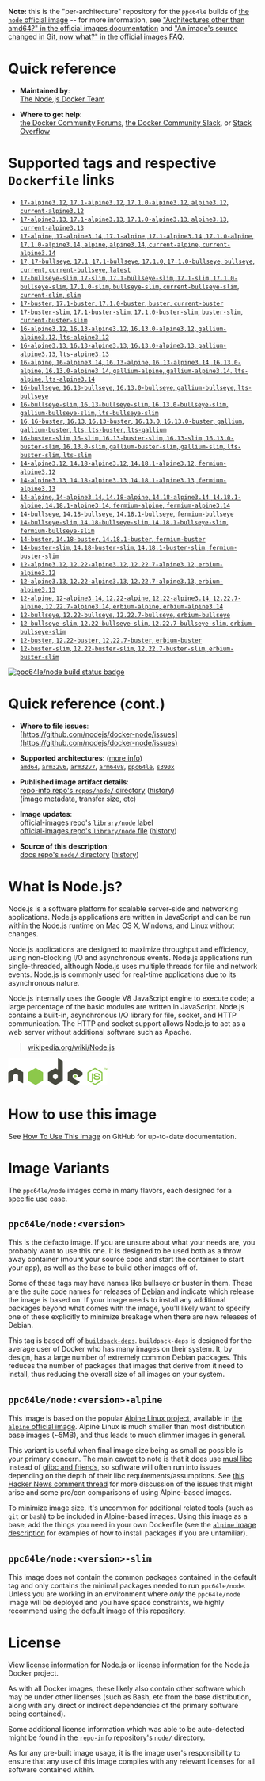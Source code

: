 <!--

********************************************************************************

WARNING:

    DO NOT EDIT "node/README.md"

    IT IS AUTO-GENERATED

    (from the other files in "node/" combined with a set of templates)

********************************************************************************

-->

**Note:** this is the "per-architecture" repository for the `ppc64le` builds of [the `node` official image](https://hub.docker.com/_/node) -- for more information, see ["Architectures other than amd64?" in the official images documentation](https://github.com/docker-library/official-images#architectures-other-than-amd64) and ["An image's source changed in Git, now what?" in the official images FAQ](https://github.com/docker-library/faq#an-images-source-changed-in-git-now-what).

# Quick reference

-	**Maintained by**:  
	[The Node.js Docker Team](https://github.com/nodejs/docker-node)

-	**Where to get help**:  
	[the Docker Community Forums](https://forums.docker.com/), [the Docker Community Slack](https://dockr.ly/slack), or [Stack Overflow](https://stackoverflow.com/search?tab=newest&q=docker)

# Supported tags and respective `Dockerfile` links

-	[`17-alpine3.12`, `17.1-alpine3.12`, `17.1.0-alpine3.12`, `alpine3.12`, `current-alpine3.12`](https://github.com/nodejs/docker-node/blob/ef329f2c98916eca9a913774788b576573bd8aff/17/alpine3.12/Dockerfile)
-	[`17-alpine3.13`, `17.1-alpine3.13`, `17.1.0-alpine3.13`, `alpine3.13`, `current-alpine3.13`](https://github.com/nodejs/docker-node/blob/ef329f2c98916eca9a913774788b576573bd8aff/17/alpine3.13/Dockerfile)
-	[`17-alpine`, `17-alpine3.14`, `17.1-alpine`, `17.1-alpine3.14`, `17.1.0-alpine`, `17.1.0-alpine3.14`, `alpine`, `alpine3.14`, `current-alpine`, `current-alpine3.14`](https://github.com/nodejs/docker-node/blob/ef329f2c98916eca9a913774788b576573bd8aff/17/alpine3.14/Dockerfile)
-	[`17`, `17-bullseye`, `17.1`, `17.1-bullseye`, `17.1.0`, `17.1.0-bullseye`, `bullseye`, `current`, `current-bullseye`, `latest`](https://github.com/nodejs/docker-node/blob/ef329f2c98916eca9a913774788b576573bd8aff/17/bullseye/Dockerfile)
-	[`17-bullseye-slim`, `17-slim`, `17.1-bullseye-slim`, `17.1-slim`, `17.1.0-bullseye-slim`, `17.1.0-slim`, `bullseye-slim`, `current-bullseye-slim`, `current-slim`, `slim`](https://github.com/nodejs/docker-node/blob/ef329f2c98916eca9a913774788b576573bd8aff/17/bullseye-slim/Dockerfile)
-	[`17-buster`, `17.1-buster`, `17.1.0-buster`, `buster`, `current-buster`](https://github.com/nodejs/docker-node/blob/ef329f2c98916eca9a913774788b576573bd8aff/17/buster/Dockerfile)
-	[`17-buster-slim`, `17.1-buster-slim`, `17.1.0-buster-slim`, `buster-slim`, `current-buster-slim`](https://github.com/nodejs/docker-node/blob/ef329f2c98916eca9a913774788b576573bd8aff/17/buster-slim/Dockerfile)
-	[`16-alpine3.12`, `16.13-alpine3.12`, `16.13.0-alpine3.12`, `gallium-alpine3.12`, `lts-alpine3.12`](https://github.com/nodejs/docker-node/blob/d146f71011bc87d739c9ed3e2820726af7d75417/16/alpine3.12/Dockerfile)
-	[`16-alpine3.13`, `16.13-alpine3.13`, `16.13.0-alpine3.13`, `gallium-alpine3.13`, `lts-alpine3.13`](https://github.com/nodejs/docker-node/blob/d146f71011bc87d739c9ed3e2820726af7d75417/16/alpine3.13/Dockerfile)
-	[`16-alpine`, `16-alpine3.14`, `16.13-alpine`, `16.13-alpine3.14`, `16.13.0-alpine`, `16.13.0-alpine3.14`, `gallium-alpine`, `gallium-alpine3.14`, `lts-alpine`, `lts-alpine3.14`](https://github.com/nodejs/docker-node/blob/d146f71011bc87d739c9ed3e2820726af7d75417/16/alpine3.14/Dockerfile)
-	[`16-bullseye`, `16.13-bullseye`, `16.13.0-bullseye`, `gallium-bullseye`, `lts-bullseye`](https://github.com/nodejs/docker-node/blob/d146f71011bc87d739c9ed3e2820726af7d75417/16/bullseye/Dockerfile)
-	[`16-bullseye-slim`, `16.13-bullseye-slim`, `16.13.0-bullseye-slim`, `gallium-bullseye-slim`, `lts-bullseye-slim`](https://github.com/nodejs/docker-node/blob/d146f71011bc87d739c9ed3e2820726af7d75417/16/bullseye-slim/Dockerfile)
-	[`16`, `16-buster`, `16.13`, `16.13-buster`, `16.13.0`, `16.13.0-buster`, `gallium`, `gallium-buster`, `lts`, `lts-buster`, `lts-gallium`](https://github.com/nodejs/docker-node/blob/d146f71011bc87d739c9ed3e2820726af7d75417/16/buster/Dockerfile)
-	[`16-buster-slim`, `16-slim`, `16.13-buster-slim`, `16.13-slim`, `16.13.0-buster-slim`, `16.13.0-slim`, `gallium-buster-slim`, `gallium-slim`, `lts-buster-slim`, `lts-slim`](https://github.com/nodejs/docker-node/blob/d146f71011bc87d739c9ed3e2820726af7d75417/16/buster-slim/Dockerfile)
-	[`14-alpine3.12`, `14.18-alpine3.12`, `14.18.1-alpine3.12`, `fermium-alpine3.12`](https://github.com/nodejs/docker-node/blob/3101ce6b5b3a0308b58d464eef141e0043c3bf5b/14/alpine3.12/Dockerfile)
-	[`14-alpine3.13`, `14.18-alpine3.13`, `14.18.1-alpine3.13`, `fermium-alpine3.13`](https://github.com/nodejs/docker-node/blob/3101ce6b5b3a0308b58d464eef141e0043c3bf5b/14/alpine3.13/Dockerfile)
-	[`14-alpine`, `14-alpine3.14`, `14.18-alpine`, `14.18-alpine3.14`, `14.18.1-alpine`, `14.18.1-alpine3.14`, `fermium-alpine`, `fermium-alpine3.14`](https://github.com/nodejs/docker-node/blob/3101ce6b5b3a0308b58d464eef141e0043c3bf5b/14/alpine3.14/Dockerfile)
-	[`14-bullseye`, `14.18-bullseye`, `14.18.1-bullseye`, `fermium-bullseye`](https://github.com/nodejs/docker-node/blob/3101ce6b5b3a0308b58d464eef141e0043c3bf5b/14/bullseye/Dockerfile)
-	[`14-bullseye-slim`, `14.18-bullseye-slim`, `14.18.1-bullseye-slim`, `fermium-bullseye-slim`](https://github.com/nodejs/docker-node/blob/3101ce6b5b3a0308b58d464eef141e0043c3bf5b/14/bullseye-slim/Dockerfile)
-	[`14-buster`, `14.18-buster`, `14.18.1-buster`, `fermium-buster`](https://github.com/nodejs/docker-node/blob/3101ce6b5b3a0308b58d464eef141e0043c3bf5b/14/buster/Dockerfile)
-	[`14-buster-slim`, `14.18-buster-slim`, `14.18.1-buster-slim`, `fermium-buster-slim`](https://github.com/nodejs/docker-node/blob/3101ce6b5b3a0308b58d464eef141e0043c3bf5b/14/buster-slim/Dockerfile)
-	[`12-alpine3.12`, `12.22-alpine3.12`, `12.22.7-alpine3.12`, `erbium-alpine3.12`](https://github.com/nodejs/docker-node/blob/3101ce6b5b3a0308b58d464eef141e0043c3bf5b/12/alpine3.12/Dockerfile)
-	[`12-alpine3.13`, `12.22-alpine3.13`, `12.22.7-alpine3.13`, `erbium-alpine3.13`](https://github.com/nodejs/docker-node/blob/3101ce6b5b3a0308b58d464eef141e0043c3bf5b/12/alpine3.13/Dockerfile)
-	[`12-alpine`, `12-alpine3.14`, `12.22-alpine`, `12.22-alpine3.14`, `12.22.7-alpine`, `12.22.7-alpine3.14`, `erbium-alpine`, `erbium-alpine3.14`](https://github.com/nodejs/docker-node/blob/3101ce6b5b3a0308b58d464eef141e0043c3bf5b/12/alpine3.14/Dockerfile)
-	[`12-bullseye`, `12.22-bullseye`, `12.22.7-bullseye`, `erbium-bullseye`](https://github.com/nodejs/docker-node/blob/3101ce6b5b3a0308b58d464eef141e0043c3bf5b/12/bullseye/Dockerfile)
-	[`12-bullseye-slim`, `12.22-bullseye-slim`, `12.22.7-bullseye-slim`, `erbium-bullseye-slim`](https://github.com/nodejs/docker-node/blob/3101ce6b5b3a0308b58d464eef141e0043c3bf5b/12/bullseye-slim/Dockerfile)
-	[`12-buster`, `12.22-buster`, `12.22.7-buster`, `erbium-buster`](https://github.com/nodejs/docker-node/blob/3101ce6b5b3a0308b58d464eef141e0043c3bf5b/12/buster/Dockerfile)
-	[`12-buster-slim`, `12.22-buster-slim`, `12.22.7-buster-slim`, `erbium-buster-slim`](https://github.com/nodejs/docker-node/blob/3101ce6b5b3a0308b58d464eef141e0043c3bf5b/12/buster-slim/Dockerfile)

[![ppc64le/node build status badge](https://img.shields.io/jenkins/s/https/doi-janky.infosiftr.net/job/multiarch/job/ppc64le/job/node.svg?label=ppc64le/node%20%20build%20job)](https://doi-janky.infosiftr.net/job/multiarch/job/ppc64le/job/node/)

# Quick reference (cont.)

-	**Where to file issues**:  
	[https://github.com/nodejs/docker-node/issues](https://github.com/nodejs/docker-node/issues)

-	**Supported architectures**: ([more info](https://github.com/docker-library/official-images#architectures-other-than-amd64))  
	[`amd64`](https://hub.docker.com/r/amd64/node/), [`arm32v6`](https://hub.docker.com/r/arm32v6/node/), [`arm32v7`](https://hub.docker.com/r/arm32v7/node/), [`arm64v8`](https://hub.docker.com/r/arm64v8/node/), [`ppc64le`](https://hub.docker.com/r/ppc64le/node/), [`s390x`](https://hub.docker.com/r/s390x/node/)

-	**Published image artifact details**:  
	[repo-info repo's `repos/node/` directory](https://github.com/docker-library/repo-info/blob/master/repos/node) ([history](https://github.com/docker-library/repo-info/commits/master/repos/node))  
	(image metadata, transfer size, etc)

-	**Image updates**:  
	[official-images repo's `library/node` label](https://github.com/docker-library/official-images/issues?q=label%3Alibrary%2Fnode)  
	[official-images repo's `library/node` file](https://github.com/docker-library/official-images/blob/master/library/node) ([history](https://github.com/docker-library/official-images/commits/master/library/node))

-	**Source of this description**:  
	[docs repo's `node/` directory](https://github.com/docker-library/docs/tree/master/node) ([history](https://github.com/docker-library/docs/commits/master/node))

# What is Node.js?

Node.js is a software platform for scalable server-side and networking applications. Node.js applications are written in JavaScript and can be run within the Node.js runtime on Mac OS X, Windows, and Linux without changes.

Node.js applications are designed to maximize throughput and efficiency, using non-blocking I/O and asynchronous events. Node.js applications run single-threaded, although Node.js uses multiple threads for file and network events. Node.js is commonly used for real-time applications due to its asynchronous nature.

Node.js internally uses the Google V8 JavaScript engine to execute code; a large percentage of the basic modules are written in JavaScript. Node.js contains a built-in, asynchronous I/O library for file, socket, and HTTP communication. The HTTP and socket support allows Node.js to act as a web server without additional software such as Apache.

> [wikipedia.org/wiki/Node.js](https://en.wikipedia.org/wiki/Node.js)

![logo](https://raw.githubusercontent.com/docker-library/docs/01c12653951b2fe592c1f93a13b4e289ada0e3a1/node/logo.png)

# How to use this image

See [How To Use This Image](https://github.com/nodejs/docker-node/blob/master/README.md#how-to-use-this-image) on GitHub for up-to-date documentation.

# Image Variants

The `ppc64le/node` images come in many flavors, each designed for a specific use case.

## `ppc64le/node:<version>`

This is the defacto image. If you are unsure about what your needs are, you probably want to use this one. It is designed to be used both as a throw away container (mount your source code and start the container to start your app), as well as the base to build other images off of.

Some of these tags may have names like bullseye or buster in them. These are the suite code names for releases of [Debian](https://wiki.debian.org/DebianReleases) and indicate which release the image is based on. If your image needs to install any additional packages beyond what comes with the image, you'll likely want to specify one of these explicitly to minimize breakage when there are new releases of Debian.

This tag is based off of [`buildpack-deps`](https://hub.docker.com/_/buildpack-deps/). `buildpack-deps` is designed for the average user of Docker who has many images on their system. It, by design, has a large number of extremely common Debian packages. This reduces the number of packages that images that derive from it need to install, thus reducing the overall size of all images on your system.

## `ppc64le/node:<version>-alpine`

This image is based on the popular [Alpine Linux project](https://alpinelinux.org), available in [the `alpine` official image](https://hub.docker.com/_/alpine). Alpine Linux is much smaller than most distribution base images (~5MB), and thus leads to much slimmer images in general.

This variant is useful when final image size being as small as possible is your primary concern. The main caveat to note is that it does use [musl libc](https://musl.libc.org) instead of [glibc and friends](https://www.etalabs.net/compare_libcs.html), so software will often run into issues depending on the depth of their libc requirements/assumptions. See [this Hacker News comment thread](https://news.ycombinator.com/item?id=10782897) for more discussion of the issues that might arise and some pro/con comparisons of using Alpine-based images.

To minimize image size, it's uncommon for additional related tools (such as `git` or `bash`) to be included in Alpine-based images. Using this image as a base, add the things you need in your own Dockerfile (see the [`alpine` image description](https://hub.docker.com/_/alpine/) for examples of how to install packages if you are unfamiliar).

## `ppc64le/node:<version>-slim`

This image does not contain the common packages contained in the default tag and only contains the minimal packages needed to run `ppc64le/node`. Unless you are working in an environment where *only* the `ppc64le/node` image will be deployed and you have space constraints, we highly recommend using the default image of this repository.

# License

View [license information](https://github.com/nodejs/node/blob/master/LICENSE) for Node.js or [license information](https://github.com/nodejs/docker-node/blob/master/LICENSE) for the Node.js Docker project.

As with all Docker images, these likely also contain other software which may be under other licenses (such as Bash, etc from the base distribution, along with any direct or indirect dependencies of the primary software being contained).

Some additional license information which was able to be auto-detected might be found in [the `repo-info` repository's `node/` directory](https://github.com/docker-library/repo-info/tree/master/repos/node).

As for any pre-built image usage, it is the image user's responsibility to ensure that any use of this image complies with any relevant licenses for all software contained within.
